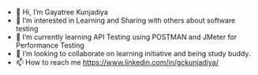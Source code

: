 - 👋 Hi, I’m Gayatree Kunjadiya
- 👀 I’m interested in Learning and Sharing with others about software testing
- 🌱 I’m currently learning API Testing using POSTMAN and JMeter for Performance Testing
- 💞️ I’m looking to collaborate on learning initiative and being study buddy.
- 📫 How to reach me https://www.linkedin.com/in/gckunjadiya/

<!---
gckunjadiya/gckunjadiya is a ✨ special ✨ repository because its `README.md` (this file) appears on your GitHub profile.
You can click the Preview link to take a look at your changes.
--->
